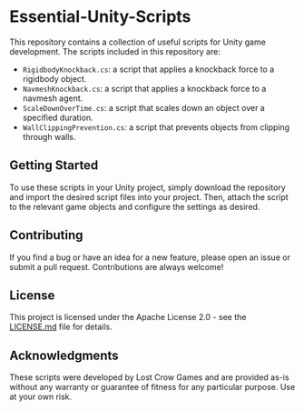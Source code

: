 # Essential-Unity-Scripts
This repository contains a collection of useful scripts for Unity game development. The scripts included in this repository are:

- `RigidbodyKnockback.cs`: a script that applies a knockback force to a rigidbody object.
- `NavmeshKnockback.cs`: a script that applies a knockback force to a navmesh agent.
- `ScaleDownOverTime.cs`: a script that scales down an object over a specified duration.
- `WallClippingPrevention.cs`: a script that prevents objects from clipping through walls.

## Getting Started

To use these scripts in your Unity project, simply download the repository and import the desired script files into your project. Then, attach the script to the relevant game objects and configure the settings as desired.

## Contributing

If you find a bug or have an idea for a new feature, please open an issue or submit a pull request. Contributions are always welcome!

## License

This project is licensed under the Apache License 2.0 - see the [LICENSE.md](LICENSE.md) file for details.

## Acknowledgments

These scripts were developed by Lost Crow Games and are provided as-is without any warranty or guarantee of fitness for any particular purpose. Use at your own risk.
